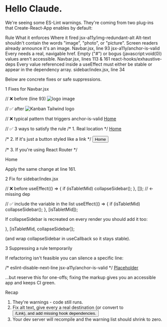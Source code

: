 # Hello Claude.
We're seeing some ES-Lint warnings.  They're coming from two plug-ins that Create-React-App enables by default:

Rule What it enforces Where it fired
jsx-a11y/img-redundant-alt Alt-text shouldn't contain the words "image", "photo", or "picture". Screen readers already announce it's an image. Navbar.jsx, line 93
jsx-a11y/anchor-is-valid Every <a> needs a real, navigable href.  Empty ("#") or bogus (javascript:void(0)) values aren't accessible. Navbar.jsx, lines 113 & 161
react-hooks/exhaustive-deps Every value referenced inside a useEffect must either be stable or appear in the dependency array. sidebar/index.jsx, line 34

Below are concrete fixes or safe suppressions.

1 Fixes for Navbar.jsx

// ❌ before (line 93)
<img src={logo} alt="logo image" />

// ✅ after
<img src={logo} alt="Kanban Tailwind logo" />

// ❌ typical pattern that triggers anchor-is-valid
<a href="#">Home</a>

// ✅ 3 ways to satisfy the rule
/* 1. Real location */
<a href="/home">Home</a>

/* 2. If it's just a button styled like a link */
<button type="button" onClick={handleClick} className="text-blue-600 underline">
  Home
</button>

/* 3. If you're using React Router */
<Link to="/home">Home</Link>

Apply the same change at line 161.



2 Fix for sidebar/index.jsx

// ❌ before
useEffect(() => {
  if (isTabletMid) collapseSidebar();
}, []);          // <- missing dep

// ✅ include the variable in the list
useEffect(() => {
  if (isTabletMid) collapseSidebar();
}, [isTabletMid]);

If collapseSidebar is recreated on every render you should add it too:

}, [isTabletMid, collapseSidebar]);

(and wrap collapseSidebar in useCallback so it stays stable).



3 Suppressing a rule temporarily

If refactoring isn't feasible you can silence a specific line:

/* eslint-disable-next-line jsx-a11y/anchor-is-valid */
<a href="#">Placeholder</a>

...but reserve this for one-offs; fixing the markup gives you an accessible app and keeps CI green.



Recap
 1. They're warnings - code still runs.
 2. Fix alt text, give every <a> a real destination (or convert to <button>/Link), and add missing hook dependencies.
 3. Your dev server will recompile and the warning list should shrink to zero.
